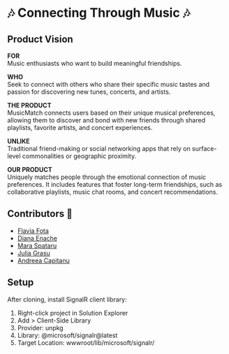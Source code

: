 # 🎶 Connecting Through Music 🎶

## Product Vision

**FOR**  
Music enthusiasts who want to build meaningful friendships.

**WHO**  
Seek to connect with others who share their specific music tastes and passion for discovering new tunes, concerts, and artists.

**THE PRODUCT**  
MusicMatch connects users based on their unique musical preferences, allowing them to discover and bond with new friends through shared playlists, favorite artists, and concert experiences.

**UNLIKE**  
Traditional friend-making or social networking apps that rely on surface-level commonalities or geographic proximity.

**OUR PRODUCT**  
Uniquely matches people through the emotional connection of music preferences. It includes features that foster long-term friendships, such as collaborative playlists, music chat rooms, and concert recommendations.


## Contributors 🎉

- [Flavia Fota](https://github.com/flaviaf7)
- [Diana Enache](https://github.com/DianaEnache)
- [Mara Spataru](https://github.com/mmara13)
- [Julia Grasu](https://github.com/JuliaG03)
- [Andreea Capitanu](https://github.com/CapitanuAndreea)

## Setup
After cloning, install SignalR client library:
1. Right-click project in Solution Explorer
2. Add > Client-Side Library
3. Provider: unpkg
4. Library: @microsoft/signalr@latest
5. Target Location: wwwroot/lib/microsoft/signalr/
